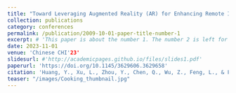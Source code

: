 ```yaml
---
title: "Toward Leveraging Augmented Reality (AR) for Enhancing Remote Intergenerational Communication in Cooking Scenarios"
collection: publications
category: conferences
permalink: /publication/2009-10-01-paper-title-number-1
excerpt: # 'This paper is about the number 1. The number 2 is left for future work.'
date: 2023-11-01
venue: 'Chinese CHI'23'
slidesurl: #'http://academicpages.github.io/files/slides1.pdf'
paperurl: 'https://doi.org/10.1145/3629606.3629658'
citation: 'Huang, Y., Xu, L., Zhou, Y., Chen, Q., Wu, Z., Feng, L., & Fan, M. (2023, November). Toward Leveraging Augmented Reality (AR) for Enhancing Remote Intergenerational Communication in Cooking Scenarios. In Proceedings of the Eleventh International Symposium of Chinese CHI (pp. 491-496). https://doi.org/10.1145/3629606.3629658'
teaser: "/images/Cooking_thumbnail.jpg"
---
```

